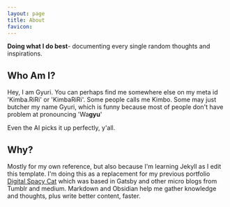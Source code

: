 ```yaml
---
layout: page
title: About
favicon: 
---
```


**Doing what I do best**- documenting every single random thoughts and inspirations.

## Who Am I?

Hey, I am Gyuri. You can perhaps find me somewhere else on my meta id 'Kimba.RiRi' or 'KimbaRiRi'. Some people calls me Kimbo. Some may just butcher my name Gyuri, which is funny because most of people don't have problem at pronouncing 'Wa**gyu**'

Even the AI picks it up perfectly, y'all. 



## Why?
Mostly for my own reference, but also because I'm learning Jekyll as I edit this template. I'm doing this as a replacement for my previous portfolio [Digital Spacy Cat](https://spacecat.surge.sh/) which was based in Gatsby and other micro blogs from Tumblr and medium. Markdown and Obsidian help me gather knowledge and thoughts, plus write better content, faster.